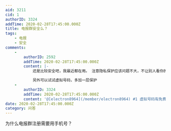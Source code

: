 ```yaml
---
aid: 3211
cid: 1
authorID: 3324
addTime: 2020-02-28T17:45:00.000Z
title: 电报群安全么？
tags:
    - 电报
    - 安全
comments:
    -
        authorID: 2592
        addTime: 2020-02-28T17:45:00.000Z
        content: |-
            还是比较安全吧，我最近都在用。 注意隐私保护应该问题不大，不让别人看你的手机号码，对话也是端对端加密。

            另外可以试试虚拟号码，多加一层保护
    -
        authorID: 3324
        addTime: 2020-02-28T17:45:00.000Z
        content: '@[electron8964](/member/electron8964) #1 虚拟号码有免费的么？'
date: 2020-02-28T17:45:00.000Z
category: 问答
---
```


为什么电报群注册需要用手机号？
